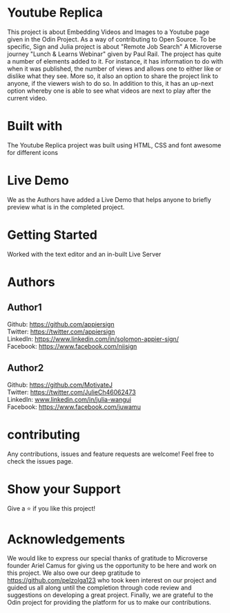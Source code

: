 # Youtube Replica
This project is about Embedding Videos and Images to a Youtube page given in the Odin Project. As a way of contributing to Open Source. To be specific, Sign and Julia project is about "Remote Job Search" A Microverse journey "Lunch & Learns Webinar" given by Paul Rail. The project has quite a number of elements added to it. For instance, it has information to do with when it was published, the number of views and allows one to either like or dislike what they see. More so, it also an option to share the project link to anyone, if the viewers wish to do so. In addition to this, it has an up-next option whereby one is able to see what videos are next to play after the current video.
# Built with
The Youtube Replica project was built using HTML, CSS and font awesome for different icons
# Live Demo
We as the Authors have added a Live Demo that helps anyone to briefly preview what is in the completed project.
# Getting Started
Worked with the text editor and an in-built Live Server
# Authors
## Author1  
Github:   https://github.com/appiersign  
Twitter:  https://twitter.com/appiersign  
LinkedIn: https://www.linkedin.com/in/solomon-appier-sign/  
Facebook: https://www.facebook.com/niisign  
## Author2  
Github:   https://github.com/MotivateJ  
Twitter:  https://twitter.com/JulieCh46062473  
LinkedIn: www.linkedin.com/in/julia-wangui  
Facebook: https://www.facebook.com/juwamu  
# contributing
Any contributions, issues and feature requests are welcome!
Feel free to check the issues page.
# Show your Support
Give a ⭐️ if you like this project!
# Acknowledgements
We would like to express our special thanks of gratitude to Microverse founder Ariel Camus for giving us the opportunity to be here and work on this project. We also owe our deep gratitude to https://github.com/pelzolga123 who took keen interest on our project and guided us all along until the completion through code review and suggestions on developing a great project. Finally, we are grateful to the Odin project for providing the platform for us to make our contributions.



